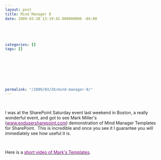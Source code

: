 ```yaml
---
layout: post
title: Mind Manager 8
date: 2009-03-20 13:19:42.000000000 -04:00





categories: []
tags: []

  

  
  
  
  
  
permalink: "/2009/03/20/mind-manager-8/"
---
```

&nbsp;

I was at the SharePoint Saturday event last weekend in Boston, a really wonderful event, and got to see Mark Miller's ([<u><font color="#800080">www.endusersharepoint.com</font></u>](http://www.endusersharepoint.com/)) demonstration of Mind Manager Templates for SharePoint.&nbsp; This is incredible and once you see it I guarantee you will immediately see how useful it is.

&nbsp;

Here is a [<u><font color="#800080">short video of Mark's Templates</font></u>](http://www.endusersharepoint.com/?p=1453).

